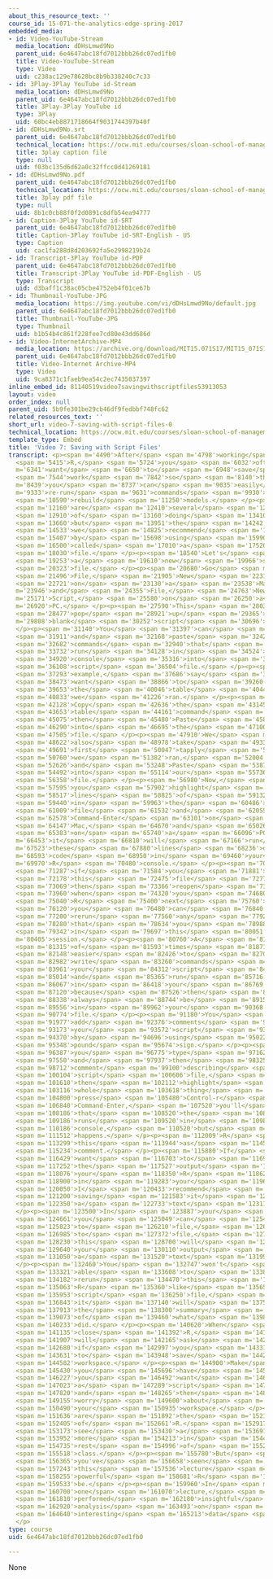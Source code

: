 ```yaml
---
about_this_resource_text: ''
course_id: 15-071-the-analytics-edge-spring-2017
embedded_media:
- id: Video-YouTube-Stream
  media_location: dDHsLmwd9No
  parent_uid: 6e4647abc18fd7012bbb26dc07ed1fb0
  title: Video-YouTube-Stream
  type: Video
  uid: c238ac129e78628bc8b9b338240c7c33
- id: 3Play-3Play YouTube id-Stream
  media_location: dDHsLmwd9No
  parent_uid: 6e4647abc18fd7012bbb26dc07ed1fb0
  title: 3Play-3Play YouTube id
  type: 3Play
  uid: 60bc4eb8871718664f9031744397b40f
- id: dDHsLmwd9No.srt
  parent_uid: 6e4647abc18fd7012bbb26dc07ed1fb0
  technical_location: https://ocw.mit.edu/courses/sloan-school-of-management/15-071-the-analytics-edge-spring-2017/an-introduction-to-analytics/working-with-data-an-introduction-to-r/video-7-saving-with-script-files/video-7-saving-with-script-files-0/dDHsLmwd9No.srt
  title: 3play caption file
  type: null
  uid: f03bc135d6d62a0c32ffcc0d41269181
- id: dDHsLmwd9No.pdf
  parent_uid: 6e4647abc18fd7012bbb26dc07ed1fb0
  technical_location: https://ocw.mit.edu/courses/sloan-school-of-management/15-071-the-analytics-edge-spring-2017/an-introduction-to-analytics/working-with-data-an-introduction-to-r/video-7-saving-with-script-files/video-7-saving-with-script-files-0/dDHsLmwd9No.pdf
  title: 3play pdf file
  type: null
  uid: 8b1c0cb88f0f2d0891c8dfb54ea94777
- id: Caption-3Play YouTube id-SRT
  parent_uid: 6e4647abc18fd7012bbb26dc07ed1fb0
  title: Caption-3Play YouTube id-SRT-English - US
  type: Caption
  uid: cac1fa288d8d203692fa5e2998219b24
- id: Transcript-3Play YouTube id-PDF
  parent_uid: 6e4647abc18fd7012bbb26dc07ed1fb0
  title: Transcript-3Play YouTube id-PDF-English - US
  type: Transcript
  uid: d3baff1c38ac05cbe4752eb4f01ce67b
- id: Thumbnail-YouTube-JPG
  media_location: https://img.youtube.com/vi/dDHsLmwd9No/default.jpg
  parent_uid: 6e4647abc18fd7012bbb26dc07ed1fb0
  title: Thumbnail-YouTube-JPG
  type: Thumbnail
  uid: b1b54b4c861f228fee7cd80e43dd686d
- id: Video-InternetArchive-MP4
  media_location: https://archive.org/download/MIT15.071S17/MIT15_071S17_Session_1.3.14_300k.mp4
  parent_uid: 6e4647abc18fd7012bbb26dc07ed1fb0
  title: Video-Internet Archive-MP4
  type: Video
  uid: 9ca8371c1faeb9ea54c2ec7435037397
inline_embed_id: 81140519video7savingwithscriptfiles53913053
layout: video
order_index: null
parent_uid: 5b9fe301be29cb46df9fedbbf748fc62
related_resources_text: ''
short_url: video-7-saving-with-script-files-0
technical_location: https://ocw.mit.edu/courses/sloan-school-of-management/15-071-the-analytics-edge-spring-2017/an-introduction-to-analytics/working-with-data-an-introduction-to-r/video-7-saving-with-script-files/video-7-saving-with-script-files-0
template_type: Embed
title: 'Video 7: Saving with Script Files'
transcript: <p><span m='4490'>After</span> <span m='4798'>working</span> <span m='5107'>in</span>
  <span m='5415'>R,</span> <span m='5724'>you</span> <span m='6032'>often</span> <span
  m='6341'>want</span> <span m='6650'>to</span> <span m='6948'>save</span> <span m='7246'>your</span>
  <span m='7544'>work</span> <span m='7842'>so</span> <span m='8140'>that</span> <span
  m='8439'>you</span> <span m='8737'>can</span> <span m='9035'>easily</span> <span
  m='9333'>re-run</span> <span m='9631'>commands</span> <span m='9930'>and</span>
  <span m='10590'>rebuild</span> <span m='11250'>models.</span> </p><p><span m='11910'>There</span>
  <span m='12160'>are</span> <span m='12410'>several</span> <span m='12660'>ways</span>
  <span m='12910'>of</span> <span m='13160'>doing</span> <span m='13410'>this,</span>
  <span m='13660'>but</span> <span m='13951'>the</span> <span m='14242'>method</span>
  <span m='14533'>we</span> <span m='14825'>recommend</span> <span m='15116'>is</span>
  <span m='15407'>by</span> <span m='15698'>using</span> <span m='15990'>what's</span>
  <span m='16500'>called</span> <span m='17010'>a</span> <span m='17520'>script</span>
  <span m='18030'>file.</span> </p><p><span m='18540'>Let's</span> <span m='18896'>open</span>
  <span m='19253'>a</span> <span m='19610'>new</span> <span m='19966'>script</span>
  <span m='20323'>file.</span> </p><p><span m='20680'>Go</span> <span m='21088'>to</span>
  <span m='21496'>File,</span> <span m='21905'>New</span> <span m='22313'>Document,</span>
  <span m='22721'>on</span> <span m='23130'>a</span> <span m='23538'>Mac,</span> <span
  m='23946'>and</span> <span m='24355'>File,</span> <span m='24763'>New</span> <span
  m='25171'>Script,</span> <span m='25580'>on</span> <span m='26250'>a</span> <span
  m='26920'>PC.</span> </p><p><span m='27590'>This</span> <span m='28033'>will</span>
  <span m='28477'>pop</span> <span m='28921'>up</span> <span m='29365'>a</span> <span
  m='29808'>blank</span> <span m='30252'>script</span> <span m='30696'>file.</span>
  </p><p><span m='31140'>You</span> <span m='31397'>can</span> <span m='31654'>copy</span>
  <span m='31911'>and</span> <span m='32168'>paste</span> <span m='32425'>any</span>
  <span m='32682'>commands</span> <span m='32940'>that</span> <span m='33336'>you've</span>
  <span m='33732'>run</span> <span m='34128'>in</span> <span m='34524'>your</span>
  <span m='34920'>console</span> <span m='35316'>into</span> <span m='35712'>the</span>
  <span m='36108'>script</span> <span m='36504'>file.</span> </p><p><span m='36900'>For</span>
  <span m='37293'>example,</span> <span m='37686'>say</span> <span m='38080'>we</span>
  <span m='38473'>want</span> <span m='38866'>to</span> <span m='39260'>save</span>
  <span m='39653'>the</span> <span m='40046'>table</span> <span m='40440'>commands</span>
  <span m='40833'>we</span> <span m='41226'>ran.</span> </p><p><span m='41620'>Let's</span>
  <span m='42128'>Copy</span> <span m='42636'>the</span> <span m='43145'>first</span>
  <span m='43653'>table</span> <span m='44161'>command</span> <span m='44670'>and</span>
  <span m='45075'>then</span> <span m='45480'>Paste</span> <span m='45885'>it</span>
  <span m='46290'>into</span> <span m='46695'>the</span> <span m='47100'>script</span>
  <span m='47505'>file.</span> </p><p><span m='47910'>We</span> <span m='48266'>can</span>
  <span m='48622'>also</span> <span m='48978'>take</span> <span m='49335'>the</span>
  <span m='49691'>first</span> <span m='50047'>tapply</span> <span m='50403'>command</span>
  <span m='50760'>we</span> <span m='51382'>ran,</span> <span m='52004'>Copy</span>
  <span m='52626'>and</span> <span m='53248'>Paste</span> <span m='53870'>it</span>
  <span m='54492'>into</span> <span m='55114'>our</span> <span m='55736'>script</span>
  <span m='56358'>file.</span> </p><p><span m='56980'>Now,</span> <span m='57287'>if</span>
  <span m='57595'>you</span> <span m='57902'>highlight</span> <span m='58210'>these</span>
  <span m='58517'>lines</span> <span m='58825'>of</span> <span m='59132'>code</span>
  <span m='59440'>in</span> <span m='59963'>the</span> <span m='60486'>script</span>
  <span m='61009'>file</span> <span m='61532'>and</span> <span m='62055'>press</span>
  <span m='62578'>Command-Enter</span> <span m='63101'>on</span> <span m='63624'>a</span>
  <span m='64147'>Mac,</span> <span m='64670'>and</span> <span m='65026'>Control-r</span>
  <span m='65383'>on</span> <span m='65740'>a</span> <span m='66096'>PC,</span> <span
  m='66453'>it</span> <span m='66810'>will</span> <span m='67166'>run</span> <span
  m='67523'>these</span> <span m='67880'>lines</span> <span m='68236'>of</span> <span
  m='68593'>code</span> <span m='68950'>in</span> <span m='69460'>your</span> <span
  m='69970'>R</span> <span m='70480'>console.</span> </p><p><span m='70990'>So</span>
  <span m='71287'>if</span> <span m='71584'>you</span> <span m='71881'>save</span>
  <span m='72178'>this</span> <span m='72475'>file</span> <span m='72772'>and</span>
  <span m='73069'>then</span> <span m='73366'>reopen</span> <span m='73663'>it</span>
  <span m='73960'>when</span> <span m='74320'>you</span> <span m='74680'>start</span>
  <span m='75040'>R</span> <span m='75400'>next</span> <span m='75760'>time,</span>
  <span m='76120'>you</span> <span m='76480'>can</span> <span m='76840'>easily</span>
  <span m='77200'>rerun</span> <span m='77560'>any</span> <span m='77920'>commands</span>
  <span m='78280'>that</span> <span m='78634'>you</span> <span m='78988'>ran</span>
  <span m='79342'>in</span> <span m='79697'>this</span> <span m='80051'>R</span> <span
  m='80405'>session.</span> </p><p><span m='80760'>A</span> <span m='81037'>lot</span>
  <span m='81315'>of</span> <span m='81593'>times</span> <span m='81871'>it's</span>
  <span m='82148'>easier</span> <span m='82426'>to</span> <span m='82704'>just</span>
  <span m='82982'>write</span> <span m='83260'>commands</span> <span m='83610'>in</span>
  <span m='83961'>your</span> <span m='84312'>script</span> <span m='84663'>file</span>
  <span m='85014'>and</span> <span m='85365'>run</span> <span m='85716'>them</span>
  <span m='86067'>in</span> <span m='86418'>your</span> <span m='86769'>console</span>
  <span m='87120'>because</span> <span m='87526'>then</span> <span m='87932'>they'll</span>
  <span m='88338'>always</span> <span m='88744'>be</span> <span m='89150'>saved</span>
  <span m='89556'>in</span> <span m='89962'>your</span> <span m='90368'>script</span>
  <span m='90774'>file.</span> </p><p><span m='91180'>You</span> <span m='91578'>can</span>
  <span m='91977'>add</span> <span m='92376'>comments</span> <span m='92775'>in</span>
  <span m='93173'>your</span> <span m='93572'>script</span> <span m='93971'>file</span>
  <span m='94370'>by</span> <span m='94696'>using</span> <span m='95022'>the</span>
  <span m='95348'>pound</span> <span m='95674'>sign.</span> </p><p><span m='96000'>If</span>
  <span m='96387'>you</span> <span m='96775'>type</span> <span m='97162'>pound,</span>
  <span m='97550'>and</span> <span m='97937'>then</span> <span m='98325'>some</span>
  <span m='98712'>comment</span> <span m='99100'>describing</span> <span m='99602'>your</span>
  <span m='100104'>script</span> <span m='100606'>file,</span> <span m='101108'>and</span>
  <span m='101610'>then</span> <span m='102112'>highlight</span> <span m='102614'>the</span>
  <span m='103116'>whole</span> <span m='103618'>thing</span> <span m='104120'>and</span>
  <span m='104800'>press</span> <span m='105480'>Control-r</span> <span m='106160'>or</span>
  <span m='106840'>Command-Enter,</span> <span m='107520'>you'll</span> <span m='107853'>see</span>
  <span m='108186'>that</span> <span m='108520'>the</span> <span m='108853'>comment</span>
  <span m='109186'>runs</span> <span m='109520'>in</span> <span m='109853'>the</span>
  <span m='110186'>console,</span> <span m='110520'>but</span> <span m='111016'>nothing</span>
  <span m='111512'>happens.</span> </p><p><span m='112009'>R</span> <span m='112654'>recognizes</span>
  <span m='113299'>this</span> <span m='113944'>as</span> <span m='114589'>a</span>
  <span m='115234'>comment.</span> </p><p><span m='115880'>If</span> <span m='116154'>you</span>
  <span m='116429'>want</span> <span m='116703'>to</span> <span m='116978'>save</span>
  <span m='117252'>the</span> <span m='117527'>output</span> <span m='117801'>of</span>
  <span m='118076'>your</span> <span m='118350'>R</span> <span m='118625'>session</span>
  <span m='118900'>in</span> <span m='119283'>your</span> <span m='119666'>console,</span>
  <span m='120050'>I</span> <span m='120433'>recommend</span> <span m='120816'>just</span>
  <span m='121200'>saving</span> <span m='121583'>it</span> <span m='121966'>as</span>
  <span m='122350'>a</span> <span m='122733'>text</span> <span m='123116'>file.</span>
  </p><p><span m='123500'>In</span> <span m='123887'>your</span> <span m='124274'>console,</span>
  <span m='124661'>you</span> <span m='125049'>can</span> <span m='125436'>go</span>
  <span m='125823'>to</span> <span m='126210'>file,</span> <span m='126598'>Save</span>
  <span m='126985'>to</span> <span m='127372'>file,</span> <span m='127760'>and</span>
  <span m='128230'>this</span> <span m='128700'>will</span> <span m='129170'>save</span>
  <span m='129640'>your</span> <span m='130110'>output</span> <span m='130580'>as</span>
  <span m='131050'>a</span> <span m='131520'>text</span> <span m='131990'>file.</span>
  </p><p><span m='132460'>You</span> <span m='132747'>won't</span> <span m='133034'>be</span>
  <span m='133321'>able</span> <span m='133608'>to</span> <span m='133895'>easily</span>
  <span m='134182'>rerun</span> <span m='134470'>this</span> <span m='134766'>in</span>
  <span m='135063'>R</span> <span m='135360'>like</span> <span m='135656'>the</span>
  <span m='135953'>script</span> <span m='136250'>file,</span> <span m='136546'>but</span>
  <span m='136843'>it</span> <span m='137140'>will</span> <span m='137526'>have</span>
  <span m='137913'>the</span> <span m='138300'>summary</span> <span m='138686'>output</span>
  <span m='139073'>of</span> <span m='139460'>what</span> <span m='139846'>you</span>
  <span m='140233'>did.</span> </p><p><span m='140620'>When</span> <span m='140877'>you</span>
  <span m='141135'>close</span> <span m='141392'>R,</span> <span m='141650'>it</span>
  <span m='141907'>will</span> <span m='142165'>ask</span> <span m='142422'>you</span>
  <span m='142680'>if</span> <span m='142997'>you</span> <span m='143314'>want</span>
  <span m='143631'>to</span> <span m='143948'>save</span> <span m='144265'>your</span>
  <span m='144582'>workspace.</span> </p><p><span m='144900'>Make</span> <span m='145165'>sure</span>
  <span m='145430'>you</span> <span m='145696'>have</span> <span m='145961'>everything</span>
  <span m='146227'>you</span> <span m='146492'>want</span> <span m='146758'>in</span>
  <span m='147023'>a</span> <span m='147289'>script</span> <span m='147554'>file</span>
  <span m='147820'>and</span> <span m='148265'>then</span> <span m='148710'>don't</span>
  <span m='149155'>worry</span> <span m='149600'>about</span> <span m='150045'>saving</span>
  <span m='150490'>your</span> <span m='150935'>workspace.</span> </p><p><span m='151380'>These</span>
  <span m='151636'>are</span> <span m='151892'>the</span> <span m='152148'>basics</span>
  <span m='152405'>of</span> <span m='152661'>R.</span> <span m='152917'>We'll</span>
  <span m='153173'>see</span> <span m='153430'>a</span> <span m='153691'>lot</span>
  <span m='153952'>more</span> <span m='154213'>in</span> <span m='154474'>the</span>
  <span m='154735'>rest</span> <span m='154996'>of</span> <span m='155257'>this</span>
  <span m='155518'>class.</span> </p><p><span m='155780'>But</span> <span m='156072'>hopefully</span>
  <span m='156365'>you've</span> <span m='156658'>seen</span> <span m='156950'>in</span>
  <span m='157243'>this</span> <span m='157536'>lecture</span> <span m='157829'>how</span>
  <span m='158255'>powerful</span> <span m='158681'>R</span> <span m='159107'>can</span>
  <span m='159533'>be.</span> </p><p><span m='159960'>In</span> <span m='160330'>just</span>
  <span m='160700'>one</span> <span m='161070'>lecture,</span> <span m='161440'>we</span>
  <span m='161810'>performed</span> <span m='162180'>insightful</span> <span m='162550'>data</span>
  <span m='162920'>analysis</span> <span m='163493'>on</span> <span m='164066'>an</span>
  <span m='164640'>interesting</span> <span m='165213'>data</span> <span m='165786'>set.</span>
  </p>
type: course
uid: 6e4647abc18fd7012bbb26dc07ed1fb0

---
```

None